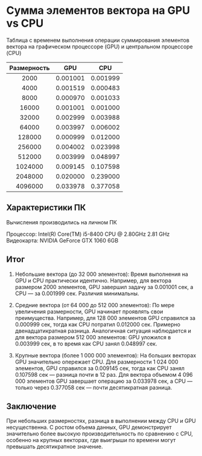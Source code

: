 # Сумма элементов вектора на GPU vs CPU

Таблица с временем выполнения операции суммирования элементов вектора на графическом процессоре (GPU) и центральном процессоре (CPU)

| Размерность |   GPU    |   CPU    |
| :---------: | :------: | :------: |
|    2000     | 0.001001 | 0.001999 |
|    4000     | 0.001519 | 0.000483 |
|    8000     | 0.000970 | 0.001033 |
|    16000    | 0.001001 | 0.001000 |
|    32000    | 0.002999 | 0.003988 |
|    64000    | 0.003997 | 0.006002 |
|   128000    | 0.000999 | 0.012000 |
|   256000    | 0.004002 | 0.023998 |
|   512000    | 0.003999 | 0.048997 |
|   1024000   | 0.009145 | 0.107598 |
|   2048000   | 0.020000 | 0.239000 |
|   4096000   | 0.033978 | 0.377058 |

## Характеристики ПК

Вычисления производились на личном ПК

Процессор: Intel(R) Core(TM) i5-8400 CPU @ 2.80GHz 2.81 GHz
Видеокарта: NVIDIA GeForce GTX 1060 6GB

## Итог

1. Небольшие вектора (до 32 000 элементов):
   Время выполнения на GPU и CPU практически идентично. Например, для вектора размером 2000 элементов, GPU завершил задачу за 0.001001 сек, а CPU — за 0.001999 сек. Различия минимальны.

2. Средние вектора (от 64 000 до 512 000 элементов):
   По мере увеличения размерности, GPU начинает проявлять свои преимущества. Например, для 128 000 элементов GPU справился за 0.000999 сек, тогда как CPU потратил 0.012000 сек. Примерно двенадцатикратная разница.
   Аналогичная ситуация наблюдается и для вектора размером 512 000 элементов: GPU уложился в 0.003999 сек, в то время как CPU занял 0.048997 сек.

3. Крупные вектора (более 1 000 000 элементов):
   На больших векторах GPU значительно опережает CPU. Для размерности 1 024 000 элементов, GPU справился за 0.009145 сек, тогда как CPU занял 0.107598 сек — разница почти в 12 раз.
   Для вектора объемом 4 096 000 элементов GPU завершает операцию за 0.033978 сек, а CPU — только через 0.377058 сек — почти десятикратная разница.

## Заключение

При небольших размерностях, разница в выполнении между CPU и GPU несущественна.
С ростом объема данных, GPU демонстрирует значительно более высокую производительность по сравнению с CPU, особенно на крупных векторах, где выигрыши по времени могут превышать десятикратное значение.
